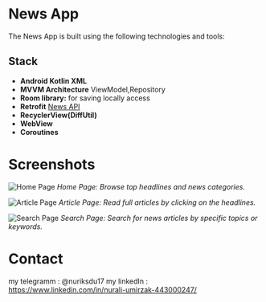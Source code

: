 
# News App



The News App is built using the following technologies and tools:
## Stack
- **Android Kotlin XML**
- **MVVM Architecture** ViewModel,Repository
- **Room library:** for saving locally access
- **Retrofit** [News API](https://newsapi.org/)
- **RecyclerView(DiffUtil)**
- **WebView**
-  **Coroutines**
  

# Screenshots

![Home Page]()
*Home Page: Browse top headlines and news categories.*

![Article Page](screenshots/article.png)
*Article Page: Read full articles by clicking on the headlines.*

![Search Page](screenshots/search.png)
*Search Page: Search for news articles by specific topics or keywords.*

# Contact
my telegramm : @nuriksdu17
my linkedIn : https://www.linkedin.com/in/nurali-umirzak-443000247/


